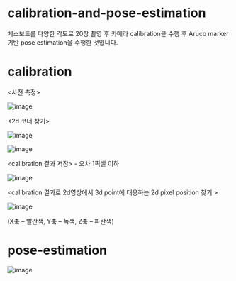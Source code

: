 # calibration-and-pose-estimation

체스보드를 다양한 각도로 20장 촬영 후 카메라 calibration을 수행 후 Aruco marker 기반 pose estimation을 수행한 것입니다.


# calibration

<사전 측정>

![image](https://user-images.githubusercontent.com/63800086/146789942-fd2b48bf-a613-4caa-a576-a9e3225b2330.png)


<2d 코너 찾기>

![image](https://user-images.githubusercontent.com/63800086/146789966-fb50fbe6-918c-4819-b0df-61be22c336a0.png)

![image](https://user-images.githubusercontent.com/63800086/146790069-f4eec250-6dbd-4eeb-9b60-c9f4c9dce696.png)

<calibration 결과 저장> - 오차 1픽셀 이하

![image](https://user-images.githubusercontent.com/63800086/146790097-288505fa-d87d-47a5-b063-2d9060d7dd14.png)

<calibration 결과로 2d영상에서 3d point에 대응하는 2d pixel position 찾기 >

![image](https://user-images.githubusercontent.com/63800086/146790299-43fc020d-8b3d-478d-b837-6be970b53f51.png)

(X축 – 빨간색, Y축 – 녹색, Z축 – 파란색)


# pose-estimation

![image](https://user-images.githubusercontent.com/63800086/146790412-89e56591-e02f-45d4-a8f2-cd20a8652433.png)
